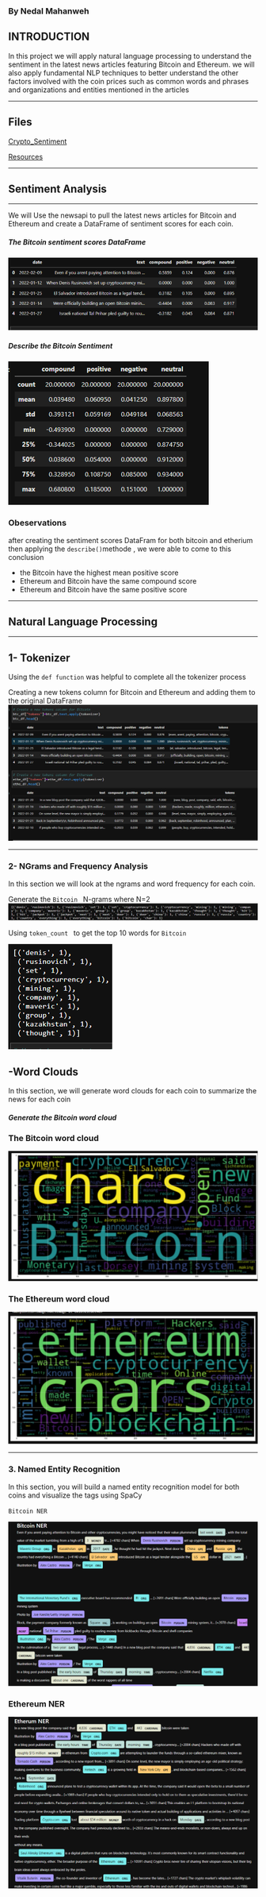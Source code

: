 
### By Nedal Mahanweh

## INTRODUCTION
In this project we  will apply natural language processing to understand the sentiment in the latest news articles featuring Bitcoin and Ethereum. we will also apply fundamental NLP techniques to better understand the other factors involved with the coin prices such as common words and phrases and organizations and entities mentioned in the articles
____________________________________________________________________________________
## Files
[Crypto_Sentiment](Crypto_sentiment.ipynb)

[Resources](Resources)

____________________________________________________________________________________
##  Sentiment Analysis
_________________________________________________________________________________________
We will Use the newsapi to pull the latest news articles for Bitcoin and Ethereum and create a DataFrame of sentiment scores for each coin.

#####  The Bitcoin sentiment scores DataFrame
![bitcoin_dataframe](Resources/images/btc_df_score.png)

#####   Describe the Bitcoin Sentiment
![bitcoin_dataframe_describe](Resources/images/btc_df_describe.png)


### Obeservations 
after creating  the sentiment scores DataFram for both bitcoin and etherium  then applying the  ` describe() `methode , we were able to come to this conclusion 
* the Bitcoin have the highest mean positive score
* Ethereum and Bitcoin have the same  compound score
* Ethereum and Bitcoin have the same  positive score 


-------------------------------------------------------------------------------------------------
##     Natural Language Processing
-----------------------------------------------------------------------------------------------
## 1- Tokenizer
Using the ` def function ` was helpful to complete all the tokenizer process 

Creating  a new tokens column for Bitcoin and Ethereum and adding them to the original DataFrame 
![tokeniser](Resources/images/tokens_df.png)

____________________________________________________________________________________________
###  2- NGrams and Frequency Analysis
In this section we will look at the ngrams and word frequency for each coin.


Generate the `Bitcoin `  N-grams where N=2
![ngram](Resources/images/btc_ngram.png)



Using  `token_count ` to get the top 10 words for ` Bitcoin ` 

![most common](Resources/images/btc_most.png)



## -Word Clouds
In this section, we will generate word clouds for each coin to summarize the news for each coin

##### Generate the Bitcoin word cloud
### The Bitcoin word cloud
![world cloud](Resources/images/btc_icloud.png)

### The Ethereum word cloud
![world cloud](Resources/images/ethe_cloud.png)
______________________________________________________________________________________
### 3. Named Entity Recognition
In this section, you will build a named entity recognition model for both coins and visualize the tags using SpaCy



`` Bitcoin NER ``


![bicoin_ner](Resources/images/btc_ner.png)



### Ethereum NER


![ethe_ner](Resources/images/ethe_ner.png)
